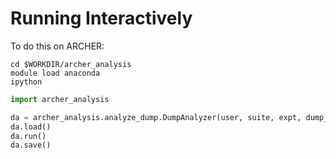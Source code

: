 Running Interactively
=====================

To do this on ARCHER:

    cd $WORKDIR/archer_analysis
    module load anaconda
    ipython
    
```python
import archer_analysis

da = archer_analysis.analyze_dump.DumpAnalyzer(user, suite, expt, dump_file, results_dir)
da.load()
da.run()
da.save()
```